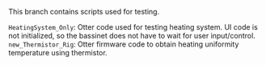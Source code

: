 This branch contains scripts used for testing.

`HeatingSystem_Only`: Otter code used for testing heating system. UI code is not
initialized, so the bassinet does not have to wait for user input/control.
`new_Thermistor_Rig`: Otter firmware code to obtain heating uniformity temperature using thermistor.
